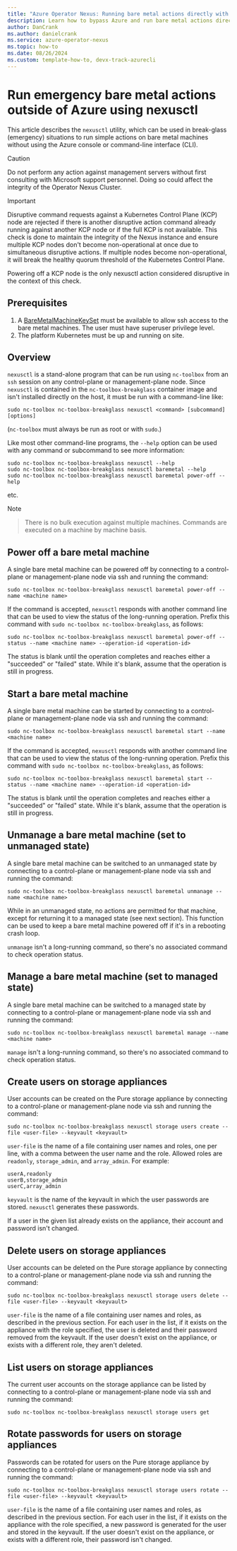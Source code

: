 ```yaml
---
title: "Azure Operator Nexus: Running bare metal actions directly with nexusctl"
description: Learn how to bypass Azure and run bare metal actions directly in an emergency using nexusctl.
author: DanCrank
ms.author: danielcrank
ms.service: azure-operator-nexus
ms.topic: how-to
ms.date: 08/26/2024
ms.custom: template-how-to, devx-track-azurecli
---
```


# Run emergency bare metal actions outside of Azure using nexusctl

This article describes the `nexusctl` utility, which can be used in break-glass (emergency) situations to
run simple actions on bare metal machines without using the Azure console or command-line interface (CLI).

> [!CAUTION]
> Do not perform any action against management servers without first consulting with Microsoft support personnel. Doing so could affect the integrity of the Operator Nexus Cluster.

> [!IMPORTANT]
> Disruptive command requests against a Kubernetes Control Plane (KCP) node are rejected if there is another disruptive action command already running against another KCP node or if the full KCP is not available. This check is done to maintain the integrity of the Nexus instance and ensure multiple KCP nodes don't become non-operational at once due to simultaneous disruptive actions. If multiple nodes become non-operational, it will break the healthy quorum threshold of the Kubernetes Control Plane.
>
> Powering off a KCP node is the only nexusctl action considered disruptive in the context of this check.

## Prerequisites

1. A [BareMetalMachineKeySet](./howto-baremetal-bmm-ssh.md) must be available to allow ssh access to the bare metal machines. The user must have superuser privilege level.
1. The platform Kubernetes must be up and running on site.

## Overview

`nexusctl` is a stand-alone program that can be run using `nc-toolbox` from an `ssh` session on any control-plane or management-plane node. Since `nexusctl` is contained in the `nc-toolbox-breakglass` container image and isn't installed directly on the host, it must be run with a command-line like:

```
sudo nc-toolbox nc-toolbox-breakglass nexusctl <command> [subcommand] [options]
```

(`nc-toolbox` must always be run as root or with `sudo`.)

Like most other command-line programs, the `--help` option can be used with any command or subcommand to see more information:

```
sudo nc-toolbox nc-toolbox-breakglass nexusctl --help
sudo nc-toolbox nc-toolbox-breakglass nexusctl baremetal --help
sudo nc-toolbox nc-toolbox-breakglass nexusctl baremetal power-off --help
```

etc.

> [!NOTE]
>
> > There is no bulk execution against multiple machines. Commands are executed on a machine by machine basis.

## Power off a bare metal machine

A single bare metal machine can be powered off by connecting to a control-plane or management-plane node via ssh and running the command:

```
sudo nc-toolbox nc-toolbox-breakglass nexusctl baremetal power-off --name <machine name>
```

If the command is accepted, `nexusctl` responds with another command line that can be used to view the status of the long-running operation. Prefix this command with `sudo nc-toolbox nc-toolbox-breakglass`, as follows:

```
sudo nc-toolbox nc-toolbox-breakglass nexusctl baremetal power-off --status --name <machine name> --operation-id <operation-id>
```

The status is blank until the operation completes and reaches either a "succeeded" or "failed" state. While it's blank, assume that the operation is still in progress.

## Start a bare metal machine

A single bare metal machine can be started by connecting to a control-plane or management-plane node via ssh and running the command:

```
sudo nc-toolbox nc-toolbox-breakglass nexusctl baremetal start --name <machine name>
```

If the command is accepted, `nexusctl` responds with another command line that can be used to view the status of the long-running operation. Prefix this command with `sudo nc-toolbox nc-toolbox-breakglass`, as follows:

```
sudo nc-toolbox nc-toolbox-breakglass nexusctl baremetal start --status --name <machine name> --operation-id <operation-id>
```

The status is blank until the operation completes and reaches either a "succeeded" or "failed" state. While it's blank, assume that the operation is still in progress.

## Unmanage a bare metal machine (set to unmanaged state)

A single bare metal machine can be switched to an unmanaged state by connecting to a control-plane or management-plane node via ssh and running the command:

```
sudo nc-toolbox nc-toolbox-breakglass nexusctl baremetal unmanage --name <machine name>
```

While in an unmanaged state, no actions are permitted for that machine, except for returning it to a managed state (see next section). This function can be used to keep a bare metal machine powered off if it's in a rebooting crash loop.

`unmanage` isn't a long-running command, so there's no associated command to check operation status.

## Manage a bare metal machine (set to managed state)

A single bare metal machine can be switched to a managed state by connecting to a control-plane or management-plane node via ssh and running the command:

```
sudo nc-toolbox nc-toolbox-breakglass nexusctl baremetal manage --name <machine name>
```

`manage` isn't a long-running command, so there's no associated command to check operation status.

## Create users on storage appliances

User accounts can be created on the Pure storage appliance by connecting to a control-plane or management-plane node via ssh and running the command:

```
sudo nc-toolbox nc-toolbox-breakglass nexusctl storage users create --file <user-file> --keyvault <keyvault>
```

`user-file` is the name of a file containing user names and roles, one per line, with a comma between the user name and the role. Allowed roles are `readonly`, `storage_admin`, and `array_admin`. For example:

```
userA,readonly
userB,storage_admin
userC,array_admin
```

`keyvault` is the name of the keyvault in which the user passwords are stored. `nexusctl` generates these passwords.

If a user in the given list already exists on the appliance, their account and password isn't changed.

## Delete users on storage appliances

User accounts can be deleted on the Pure storage appliance by connecting to a control-plane or management-plane node via ssh and running the command:

```
sudo nc-toolbox nc-toolbox-breakglass nexusctl storage users delete --file <user-file> --keyvault <keyvault>
```

`user-file` is the name of a file containing user names and roles, as described in the previous section. For each user in the list, if it exists on the appliance with the role specified, the user is deleted and their password removed from the keyvault. If the user doesn't exist on the appliance, or exists with a different role, they aren't deleted.

## List users on storage appliances

The current user accounts on the storage appliance can be listed by connecting to a control-plane or management-plane node via ssh and running the command:

```
sudo nc-toolbox nc-toolbox-breakglass nexusctl storage users get
```

## Rotate passwords for users on storage appliances

Passwords can be rotated for users on the Pure storage appliance by connecting to a control-plane or management-plane node via ssh and running the command:

```
sudo nc-toolbox nc-toolbox-breakglass nexusctl storage users rotate --file <user-file> --keyvault <keyvault>
```

`user-file` is the name of a file containing user names and roles, as described in the previous section. For each user in the list, if it exists on the appliance with the role specified, a new password is generated for the user and stored in the keyvault. If the user doesn't exist on the appliance, or exists with a different role, their password isn't changed.
